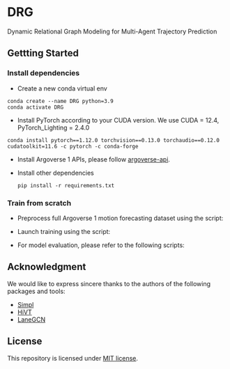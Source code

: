 # DRG
Dynamic Relational Graph Modeling for Multi-Agent Trajectory Prediction


## Gettting Started

### Install dependencies
- Create a new conda virtual env
```
conda create --name DRG python=3.9
conda activate DRG
```

- Install PyTorch according to your CUDA version. We use CUDA = 12.4,  PyTorch_Lighting = 2.4.0
```
conda install pytorch==1.12.0 torchvision==0.13.0 torchaudio==0.12.0 cudatoolkit=11.6 -c pytorch -c conda-forge
```

- Install Argoverse 1 APIs, please follow [argoverse-api](https://github.com/argoai/argoverse-api).

- Install other dependencies
  ```
  pip install -r requirements.txt 
  ```

### Train from scratch

- Preprocess full Argoverse 1 motion forecasting dataset using the script:


- Launch training using the script:


- For model evaluation, please refer to the following scripts:

## Acknowledgment
We would like to express sincere thanks to the authors of the following packages and tools:
- [Simpl](https://github.com/HKUST-Aerial-Robotics/SIMPL)
- [HiVT](https://github.com/ZikangZhou/HiVT)
- [LaneGCN](https://github.com/uber-research/LaneGCN/tree/master)

## License
This repository is licensed under [MIT license](https://github.com/tyfelix63/MRI/main/LICENSE).
